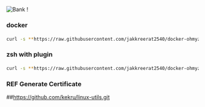 ![Bank !](https://images.unsplash.com/photo-1629654297299-c8506221ca97?ixlib=rb-1.2.1&ixid=MnwxMjA3fDB8MHxwaG90by1wYWdlfHx8fGVufDB8fHx8&auto=format&fit=crop&w=1974&q=80)

### docker 
#### 
```sh
curl -s **https://raw.githubusercontent.com/jakkreerat2540/docker-ohmyzsh/main/docker-installer.sh** | bash -s --
```
### zsh with plugin 

#### 
```sh
curl -s **https://raw.githubusercontent.com/jakkreerat2540/docker-ohmyzsh/main/install-zsh.sh** | bash -s --
```


### REF Generate Certificate 
##https://github.com/kekru/linux-utils.git
